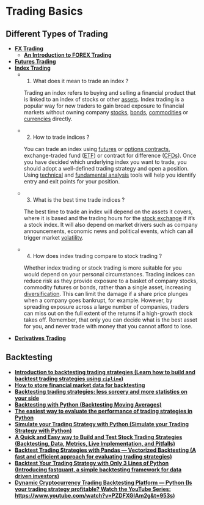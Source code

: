 # Trading Basics

## Different Types of Trading

- [**FX Trading**](./FX_Trading.pdf)
  - [**An Introduction to FOREX Trading**](./FX/001_An_Introduction_to_Forex_Trading.pdf)
- [**Futures Trading**](./Futures_Trading.pdf)
- [**Index Trading**](./Index_Trading.pdf)
  - 1. What does it mean to trade an index ?

    Trading an index refers to buying and selling a financial product that is linked to an index of stocks or other [assets](https://capital.com/asset-definition).
    Index trading is a popular way for new traders to gain broad exposure to financial markets without owning company [stocks](https://capital.com/trade-stocks), 
    [bonds](https://capital.com/bond-definition), [commodities](https://capital.com/trade-commodities) or [currencies](https://capital.com/trade-forex) directly.

  - 2. How to trade indices ?

    You can trade an index using [futures](https://capital.com/futures-contract-explained) or [options contracts](https://capital.com/option-contract-basics), 
    exchange-traded fund ([ETF](https://capital.com/trade-etfs)) or contract for difference ([CFDs](https://capital.com/what-is-cfd-trading)). Once you have 
    decided which underlying index you want to trade, you should adopt a well-defined trading strategy and open a position. 
    Using [technical](https://capital.com/technical-analysis-definition) and [fundamental analysis](https://capital.com/fundamental-analysis-definition) tools will 
    help you identify entry and exit points for your position.

  - 3. What is the best time trade indices ?

    The best time to trade an index will depend on the assets it covers, where it is based and the trading hours for the 
    [stock exchange](https://capital.com/stock-exchanges) if it’s a stock index. It will also depend on market drivers such as company announcements, economic news 
    and political events, which can all trigger market [volatility](https://capital.com/volatility-definition).

  - 4. How does index trading compare to stock trading ?

    Whether index trading or stock trading is more suitable for you would depend on your personal circumstances. Trading indices can reduce risk as they provide 
    exposure to a basket of company stocks, commodity futures or bonds, rather than a single asset, increasing 
    [diversification](https://capital.com/diversification-definition). This can limit the damage if a share price plunges when a company goes bankrupt, 
    for example. However, by spreading exposure across a large number of companies, traders can miss out on the full extent of the returns if a high-growth stock 
    takes off. Remember, that only you can decide what is the best asset for you, and never trade with money that you cannot afford to lose.
- [**Derivatives Trading**](./Derivatives_Trading.pdf)

## Backtesting

- [**Introduction to backtesting trading strategies (Learn how to build and backtest trading strategies using `zipline`)**](./backtesting/001_introduction-to-backtesting-trading-strategies.pdf)
- [**How to store financial market data for backtesting**](./backtesting/002_how-to-store-financial-market-data-for-backtesting.pdf)
- [**Backtesting trading strategies: less sorcery and more statistics on your side**](./backtesting/003_backtesting-trading-strategies-less-sorcery-and-more-statistics-on-your-side.pdf)
- [**Backtesting with Python (Backtesting Moving Averages)**](./backtesting/004_backtesting-with-python_using_moving_averages.pdf)
- [**The easiest way to evaluate the performance of trading strategies in Python**](./backtesting/005_the-easiest-way-to-evaluate-the-performance-of-trading-strategies-in-python.pdf)
- [**Simulate your Trading Strategy with Python (Simulate your Trading Strategy with Python)**](./backtesting/006_simulate_your_stock_trading_strategy_with_python)
- [**A Quick and Easy way to Build and Test Stock Trading Strategies (Backtesting, Data, Metrics, Live Implementation, and Pitfalls)**](./backtesting/007_a-quick-and-easy-way-to-build-and-test-stock-trading-strategies.pdf)
- [**Backtest Trading Strategies with Pandas — Vectorized Backtesting (A fast and efficient approach for evaluating trading strategies)**](./backtesting/008_backtest-trading-strategies-with-pandas-vectorized-backtesting.pdf)
- [**Backtest Your Trading Strategy with Only 3 Lines of Python (Introducing fastquant, a simple backtesting framework for data driven investors)**](./backtesting/009_backtest-your-trading-strategy-with-only-3-lines-of-python.pdf)
- [**Dynamic Cryptocurrency Trading Backtesting Platform — Python (Is your trading strategy profitable? Watch the YouTube Series: https://www.youtube.com/watch?v=PZDFXGIAm2g&t=953s)**](./backtesting/010_dynamic-cryptocurrency-trading-backtesting-platform-python.pdf)
